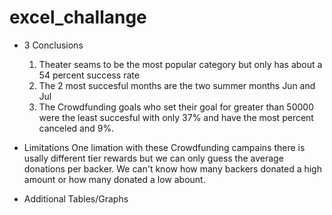 # excel_challange

- 3 Conclusions
  1. Theater seams to be the most popular category but only has about a 54 percent success rate
  2. The 2 most succesful months are the two summer months Jun and Jul
  3. The Crowdfunding goals who set their goal for greater than 50000 were the least succesful with only 37% and have the most percent canceled and 9%.

- Limitations
  One limation with these Crowdfunding campains there is usally different tier rewards but we can only guess the average donations per backer. We can't know how many backers donated a high amount or how many donated a low abount.

- Additional Tables/Graphs
  

  
